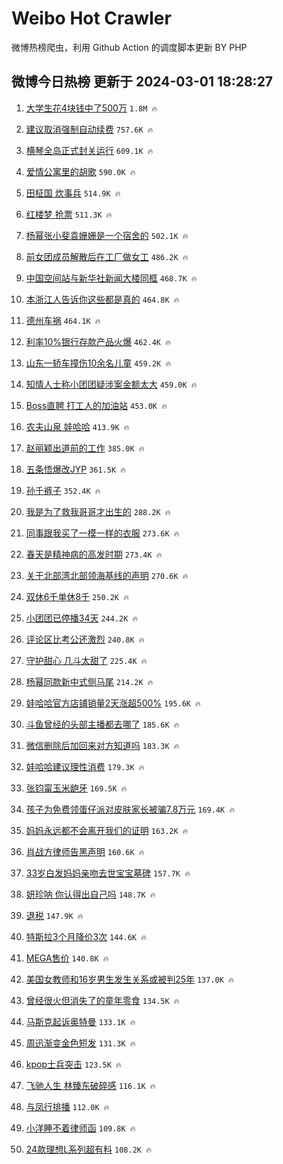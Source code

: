 # Weibo Hot Crawler 



微博热榜爬虫，利用 Github Action 的调度脚本更新 BY PHP 


## 微博今日热榜 更新于 2024-03-01 18:28:27 
1. [大学生花4块钱中了500万](https://s.weibo.com/weibo?q=%E5%A4%A7%E5%AD%A6%E7%94%9F%E8%8A%B14%E5%9D%97%E9%92%B1%E4%B8%AD%E4%BA%86500%E4%B8%87&t=31&band_rank=1&Refer=top) `1.8M 🔥` 

1. [建议取消强制自动续费](https://s.weibo.com/weibo?q=%23%E5%BB%BA%E8%AE%AE%E5%8F%96%E6%B6%88%E5%BC%BA%E5%88%B6%E8%87%AA%E5%8A%A8%E7%BB%AD%E8%B4%B9%23&t=31&band_rank=2&Refer=top) `757.6K 🔥` 

1. [横琴全岛正式封关运行](https://s.weibo.com/weibo?q=%23%E6%A8%AA%E7%90%B4%E5%85%A8%E5%B2%9B%E6%AD%A3%E5%BC%8F%E5%B0%81%E5%85%B3%E8%BF%90%E8%A1%8C%23&t=31&band_rank=3&Refer=top) `609.1K 🔥` 

1. [爱情公寓里的胡歌](https://s.weibo.com/weibo?q=%23%E7%88%B1%E6%83%85%E5%85%AC%E5%AF%93%E9%87%8C%E7%9A%84%E8%83%A1%E6%AD%8C%23&t=31&band_rank=4&Refer=top) `590.0K 🔥` 

1. [田柾国 炊事兵](https://s.weibo.com/weibo?q=%E7%94%B0%E6%9F%BE%E5%9B%BD%20%E7%82%8A%E4%BA%8B%E5%85%B5&t=31&band_rank=5&Refer=top) `514.9K 🔥` 

1. [红楼梦 抢票](https://s.weibo.com/weibo?q=%E7%BA%A2%E6%A5%BC%E6%A2%A6%20%E6%8A%A2%E7%A5%A8&t=31&band_rank=6&Refer=top) `511.3K 🔥` 

1. [杨幂张小斐袁姗姗是一个宿舍的](https://s.weibo.com/weibo?q=%23%E6%9D%A8%E5%B9%82%E5%BC%A0%E5%B0%8F%E6%96%90%E8%A2%81%E5%A7%97%E5%A7%97%E6%98%AF%E4%B8%80%E4%B8%AA%E5%AE%BF%E8%88%8D%E7%9A%84%23&t=31&band_rank=7&Refer=top) `502.1K 🔥` 

1. [前女团成员解散后在工厂做女工](https://s.weibo.com/weibo?q=%23%E5%89%8D%E5%A5%B3%E5%9B%A2%E6%88%90%E5%91%98%E8%A7%A3%E6%95%A3%E5%90%8E%E5%9C%A8%E5%B7%A5%E5%8E%82%E5%81%9A%E5%A5%B3%E5%B7%A5%23&t=31&band_rank=8&Refer=top) `486.2K 🔥` 

1. [中国空间站与新华社新闻大楼同框](https://s.weibo.com/weibo?q=%23%E4%B8%AD%E5%9B%BD%E7%A9%BA%E9%97%B4%E7%AB%99%E4%B8%8E%E6%96%B0%E5%8D%8E%E7%A4%BE%E6%96%B0%E9%97%BB%E5%A4%A7%E6%A5%BC%E5%90%8C%E6%A1%86%23&t=31&band_rank=9&Refer=top) `468.7K 🔥` 

1. [本浙江人告诉你这些都是真的](https://s.weibo.com/weibo?q=%23%E6%9C%AC%E6%B5%99%E6%B1%9F%E4%BA%BA%E5%91%8A%E8%AF%89%E4%BD%A0%E8%BF%99%E4%BA%9B%E9%83%BD%E6%98%AF%E7%9C%9F%E7%9A%84%23&t=31&band_rank=10&Refer=top) `464.8K 🔥` 

1. [德州车祸](https://s.weibo.com/weibo?q=%E5%BE%B7%E5%B7%9E%E8%BD%A6%E7%A5%B8&t=31&band_rank=11&Refer=top) `464.1K 🔥` 

1. [利率10%银行存款产品火爆](https://s.weibo.com/weibo?q=%23%E5%88%A9%E7%8E%8710%25%E9%93%B6%E8%A1%8C%E5%AD%98%E6%AC%BE%E4%BA%A7%E5%93%81%E7%81%AB%E7%88%86%23&t=31&band_rank=12&Refer=top) `462.4K 🔥` 

1. [山东一轿车撞伤10余名儿童](https://s.weibo.com/weibo?q=%23%E5%B1%B1%E4%B8%9C%E4%B8%80%E8%BD%BF%E8%BD%A6%E6%92%9E%E4%BC%A410%E4%BD%99%E5%90%8D%E5%84%BF%E7%AB%A5%23&t=31&band_rank=13&Refer=top) `459.2K 🔥` 

1. [知情人士称小团团疑涉案金额太大](https://s.weibo.com/weibo?q=%23%E7%9F%A5%E6%83%85%E4%BA%BA%E5%A3%AB%E7%A7%B0%E5%B0%8F%E5%9B%A2%E5%9B%A2%E7%96%91%E6%B6%89%E6%A1%88%E9%87%91%E9%A2%9D%E5%A4%AA%E5%A4%A7%23&t=31&band_rank=14&Refer=top) `459.0K 🔥` 

1. [Boss直聘 打工人的加油站](https://s.weibo.com/weibo?q=Boss%E7%9B%B4%E8%81%98%20%E6%89%93%E5%B7%A5%E4%BA%BA%E7%9A%84%E5%8A%A0%E6%B2%B9%E7%AB%99&t=31&band_rank=15&Refer=top) `453.0K 🔥` 

1. [农夫山泉 娃哈哈](https://s.weibo.com/weibo?q=%E5%86%9C%E5%A4%AB%E5%B1%B1%E6%B3%89%20%E5%A8%83%E5%93%88%E5%93%88&t=31&band_rank=16&Refer=top) `413.9K 🔥` 

1. [赵丽颖出道前的工作](https://s.weibo.com/weibo?q=%23%E8%B5%B5%E4%B8%BD%E9%A2%96%E5%87%BA%E9%81%93%E5%89%8D%E7%9A%84%E5%B7%A5%E4%BD%9C%23&t=31&band_rank=17&Refer=top) `385.0K 🔥` 

1. [五条悟爆改JYP](https://s.weibo.com/weibo?q=%E4%BA%94%E6%9D%A1%E6%82%9F%E7%88%86%E6%94%B9JYP&t=31&band_rank=18&Refer=top) `361.5K 🔥` 

1. [孙千裤子](https://s.weibo.com/weibo?q=%E5%AD%99%E5%8D%83%E8%A3%A4%E5%AD%90&t=31&band_rank=19&Refer=top) `352.4K 🔥` 

1. [我是为了救我哥哥才出生的](https://s.weibo.com/weibo?q=%E6%88%91%E6%98%AF%E4%B8%BA%E4%BA%86%E6%95%91%E6%88%91%E5%93%A5%E5%93%A5%E6%89%8D%E5%87%BA%E7%94%9F%E7%9A%84&t=31&band_rank=20&Refer=top) `288.2K 🔥` 

1. [同事跟我买了一模一样的衣服](https://s.weibo.com/weibo?q=%23%E5%90%8C%E4%BA%8B%E8%B7%9F%E6%88%91%E4%B9%B0%E4%BA%86%E4%B8%80%E6%A8%A1%E4%B8%80%E6%A0%B7%E7%9A%84%E8%A1%A3%E6%9C%8D%23&t=31&band_rank=21&Refer=top) `273.6K 🔥` 

1. [春天是精神病的高发时期](https://s.weibo.com/weibo?q=%E6%98%A5%E5%A4%A9%E6%98%AF%E7%B2%BE%E7%A5%9E%E7%97%85%E7%9A%84%E9%AB%98%E5%8F%91%E6%97%B6%E6%9C%9F&t=31&band_rank=22&Refer=top) `273.4K 🔥` 

1. [关于北部湾北部领海基线的声明](https://s.weibo.com/weibo?q=%23%E5%85%B3%E4%BA%8E%E5%8C%97%E9%83%A8%E6%B9%BE%E5%8C%97%E9%83%A8%E9%A2%86%E6%B5%B7%E5%9F%BA%E7%BA%BF%E7%9A%84%E5%A3%B0%E6%98%8E%23&t=31&band_rank=23&Refer=top) `270.6K 🔥` 

1. [双休6千单休8千](https://s.weibo.com/weibo?q=%23%E5%8F%8C%E4%BC%916%E5%8D%83%E5%8D%95%E4%BC%918%E5%8D%83%23&t=31&band_rank=24&Refer=top) `250.2K 🔥` 

1. [小团团已停播34天](https://s.weibo.com/weibo?q=%23%E5%B0%8F%E5%9B%A2%E5%9B%A2%E5%B7%B2%E5%81%9C%E6%92%AD34%E5%A4%A9%23&t=31&band_rank=25&Refer=top) `244.2K 🔥` 

1. [评论区比考公还激烈](https://s.weibo.com/weibo?q=%23%E8%AF%84%E8%AE%BA%E5%8C%BA%E6%AF%94%E8%80%83%E5%85%AC%E8%BF%98%E6%BF%80%E7%83%88%23&t=31&band_rank=26&Refer=top) `240.8K 🔥` 

1. [守护甜心 几斗太甜了](https://s.weibo.com/weibo?q=%E5%AE%88%E6%8A%A4%E7%94%9C%E5%BF%83%20%E5%87%A0%E6%96%97%E5%A4%AA%E7%94%9C%E4%BA%86&t=31&band_rank=27&Refer=top) `225.4K 🔥` 

1. [杨幂同款新中式侧马尾](https://s.weibo.com/weibo?q=%E6%9D%A8%E5%B9%82%E5%90%8C%E6%AC%BE%E6%96%B0%E4%B8%AD%E5%BC%8F%E4%BE%A7%E9%A9%AC%E5%B0%BE&t=31&band_rank=28&Refer=top) `214.2K 🔥` 

1. [娃哈哈官方店铺销量2天涨超500%](https://s.weibo.com/weibo?q=%23%E5%A8%83%E5%93%88%E5%93%88%E5%AE%98%E6%96%B9%E5%BA%97%E9%93%BA%E9%94%80%E9%87%8F2%E5%A4%A9%E6%B6%A8%E8%B6%85500%25%23&t=31&band_rank=29&Refer=top) `195.6K 🔥` 

1. [斗鱼曾经的头部主播都去哪了](https://s.weibo.com/weibo?q=%23%E6%96%97%E9%B1%BC%E6%9B%BE%E7%BB%8F%E7%9A%84%E5%A4%B4%E9%83%A8%E4%B8%BB%E6%92%AD%E9%83%BD%E5%8E%BB%E5%93%AA%E4%BA%86%23&t=31&band_rank=30&Refer=top) `185.6K 🔥` 

1. [微信删除后加回来对方知道吗](https://s.weibo.com/weibo?q=%23%E5%BE%AE%E4%BF%A1%E5%88%A0%E9%99%A4%E5%90%8E%E5%8A%A0%E5%9B%9E%E6%9D%A5%E5%AF%B9%E6%96%B9%E7%9F%A5%E9%81%93%E5%90%97%23&t=31&band_rank=31&Refer=top) `183.3K 🔥` 

1. [娃哈哈建议理性消费](https://s.weibo.com/weibo?q=%23%E5%A8%83%E5%93%88%E5%93%88%E5%BB%BA%E8%AE%AE%E7%90%86%E6%80%A7%E6%B6%88%E8%B4%B9%23&t=31&band_rank=32&Refer=top) `179.3K 🔥` 

1. [张钧甯玉米龅牙](https://s.weibo.com/weibo?q=%E5%BC%A0%E9%92%A7%E7%94%AF%E7%8E%89%E7%B1%B3%E9%BE%85%E7%89%99&t=31&band_rank=33&Refer=top) `169.5K 🔥` 

1. [孩子为免费领蛋仔派对皮肤家长被骗7.8万元](https://s.weibo.com/weibo?q=%23%E5%AD%A9%E5%AD%90%E4%B8%BA%E5%85%8D%E8%B4%B9%E9%A2%86%E8%9B%8B%E4%BB%94%E6%B4%BE%E5%AF%B9%E7%9A%AE%E8%82%A4%E5%AE%B6%E9%95%BF%E8%A2%AB%E9%AA%977.8%E4%B8%87%E5%85%83%23&t=31&band_rank=34&Refer=top) `169.4K 🔥` 

1. [妈妈永远都不会离开我们的证明](https://s.weibo.com/weibo?q=%E5%A6%88%E5%A6%88%E6%B0%B8%E8%BF%9C%E9%83%BD%E4%B8%8D%E4%BC%9A%E7%A6%BB%E5%BC%80%E6%88%91%E4%BB%AC%E7%9A%84%E8%AF%81%E6%98%8E&t=31&band_rank=35&Refer=top) `163.2K 🔥` 

1. [肖战方律师告黑声明](https://s.weibo.com/weibo?q=%23%E8%82%96%E6%88%98%E6%96%B9%E5%BE%8B%E5%B8%88%E5%91%8A%E9%BB%91%E5%A3%B0%E6%98%8E%23&t=31&band_rank=36&Refer=top) `160.6K 🔥` 

1. [33岁白发妈妈亲吻去世宝宝墓碑](https://s.weibo.com/weibo?q=%2333%E5%B2%81%E7%99%BD%E5%8F%91%E5%A6%88%E5%A6%88%E4%BA%B2%E5%90%BB%E5%8E%BB%E4%B8%96%E5%AE%9D%E5%AE%9D%E5%A2%93%E7%A2%91%23&t=31&band_rank=37&Refer=top) `157.7K 🔥` 

1. [妍珍呐 你认得出自己吗](https://s.weibo.com/weibo?q=%E5%A6%8D%E7%8F%8D%E5%91%90%20%E4%BD%A0%E8%AE%A4%E5%BE%97%E5%87%BA%E8%87%AA%E5%B7%B1%E5%90%97&t=31&band_rank=38&Refer=top) `148.7K 🔥` 

1. [退税](https://s.weibo.com/weibo?q=%E9%80%80%E7%A8%8E&t=31&band_rank=39&Refer=top) `147.9K 🔥` 

1. [特斯拉3个月降价3次](https://s.weibo.com/weibo?q=%23%E7%89%B9%E6%96%AF%E6%8B%893%E4%B8%AA%E6%9C%88%E9%99%8D%E4%BB%B73%E6%AC%A1%23&t=31&band_rank=40&Refer=top) `144.6K 🔥` 

1. [MEGA售价](https://s.weibo.com/weibo?q=%23MEGA%E5%94%AE%E4%BB%B7%23&t=31&band_rank=41&Refer=top) `140.8K 🔥` 

1. [美国女教师和16岁男生发生关系或被判25年](https://s.weibo.com/weibo?q=%23%E7%BE%8E%E5%9B%BD%E5%A5%B3%E6%95%99%E5%B8%88%E5%92%8C16%E5%B2%81%E7%94%B7%E7%94%9F%E5%8F%91%E7%94%9F%E5%85%B3%E7%B3%BB%E6%88%96%E8%A2%AB%E5%88%A425%E5%B9%B4%23&t=31&band_rank=42&Refer=top) `137.0K 🔥` 

1. [曾经很火但消失了的童年零食](https://s.weibo.com/weibo?q=%23%E6%9B%BE%E7%BB%8F%E5%BE%88%E7%81%AB%E4%BD%86%E6%B6%88%E5%A4%B1%E4%BA%86%E7%9A%84%E7%AB%A5%E5%B9%B4%E9%9B%B6%E9%A3%9F%23&t=31&band_rank=43&Refer=top) `134.5K 🔥` 

1. [马斯克起诉奥特曼](https://s.weibo.com/weibo?q=%23%E9%A9%AC%E6%96%AF%E5%85%8B%E8%B5%B7%E8%AF%89%E5%A5%A5%E7%89%B9%E6%9B%BC%23&t=31&band_rank=44&Refer=top) `133.1K 🔥` 

1. [周迅渐变金色短发](https://s.weibo.com/weibo?q=%23%E5%91%A8%E8%BF%85%E6%B8%90%E5%8F%98%E9%87%91%E8%89%B2%E7%9F%AD%E5%8F%91%23&t=31&band_rank=45&Refer=top) `131.3K 🔥` 

1. [kpop士兵突击](https://s.weibo.com/weibo?q=kpop%E5%A3%AB%E5%85%B5%E7%AA%81%E5%87%BB&t=31&band_rank=46&Refer=top) `123.5K 🔥` 

1. [飞驰人生 林臻东破碎感](https://s.weibo.com/weibo?q=%E9%A3%9E%E9%A9%B0%E4%BA%BA%E7%94%9F%20%E6%9E%97%E8%87%BB%E4%B8%9C%E7%A0%B4%E7%A2%8E%E6%84%9F&t=31&band_rank=47&Refer=top) `116.1K 🔥` 

1. [与凤行排播](https://s.weibo.com/weibo?q=%E4%B8%8E%E5%87%A4%E8%A1%8C%E6%8E%92%E6%92%AD&t=31&band_rank=48&Refer=top) `112.0K 🔥` 

1. [小洋睡不着律师函](https://s.weibo.com/weibo?q=%23%E5%B0%8F%E6%B4%8B%E7%9D%A1%E4%B8%8D%E7%9D%80%E5%BE%8B%E5%B8%88%E5%87%BD%23&t=31&band_rank=49&Refer=top) `109.8K 🔥` 

1. [24款理想L系列超有料](https://s.weibo.com/weibo?q=%2324%E6%AC%BE%E7%90%86%E6%83%B3L%E7%B3%BB%E5%88%97%E8%B6%85%E6%9C%89%E6%96%99%23&t=31&band_rank=50&Refer=top) `108.2K 🔥` 

